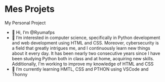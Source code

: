 # Mes Projets
My Personal Project

- 👋 Hi, I’m @Ryumafps
- 👀 I’m interested in computer science, specifically in Python development and web development using HTML and CSS. Moreover, cybersecurity is a field that greatly intrigues me, and I continuously learn new things about it every day.
  It has been nearly two consecutive years since I have been studying Python both in class and at home, acquiring new skills. Additionally, I'm working to improve my knowledge of HTML and CSS
- 🌱 I’m currently learning HMTL, CSS and PTHON using VSCode and Thonny

<!---
Good By
--->
